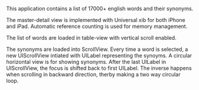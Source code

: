 This application contains a list of 17000+ english words and their synonyms.

The master-detail view is implemented with Universal xib for both iPhone and iPad. Automatic reference counting is used for memory management. 

The list of words are loaded in table-view with vertical scroll enabled.

The synonyms are loaded into ScrollView. Every time a word is selected, a new UIScrollView intiated with UILabel representing the synoyms. A circular horizontal view is for showing synonyms. After the last UILabel in UIScrollView, the focus is shifted back to first UILabel. The inverse happens when scrolling in backward direction, therby making a two way circular loop.

